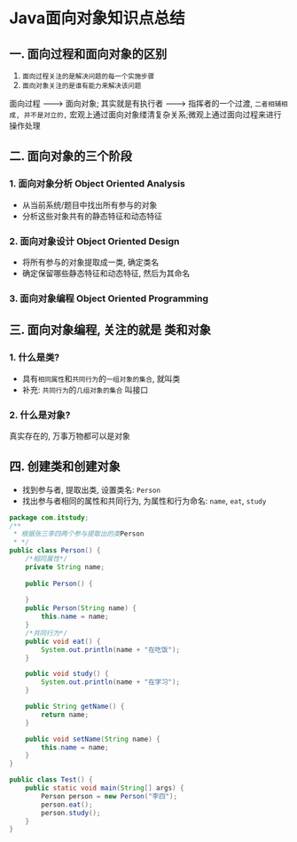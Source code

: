 # Java面向对象知识点总结
## 一. 面向过程和面向对象的区别
1. `面向过程关注的是解决问题的每一个实施步骤`
2. `面向对象关注的是谁有能力来解决该问题`

面向过程 ---> 面向对象; 其实就是有执行者 ---> 指挥者的一个过渡,
`二者相辅相成, 并不是对立的,` 宏观上通过面向对象缕清复杂关系;微观上通过面向过程来进行操作处理

## 二. 面向对象的三个阶段
### 1. 面向对象分析 Object Oriented Analysis
- 从当前系统/题目中找出所有参与的对象
- 分析这些对象共有的静态特征和动态特征
### 2. 面向对象设计 Object Oriented Design
- 将所有参与的对象提取成一类, 确定类名
- 确定保留哪些静态特征和动态特征, 然后为其命名
### 3. 面向对象编程 Object Oriented Programming

## 三. 面向对象编程, 关注的就是 类和对象
### 1. 什么是类?
- 具有`相同属性`和`共同行为`的`一组对象的集合`, 就叫类
- 补充: `共同行为`的`几组对象的集合` 叫接口
### 2. 什么是对象?
真实存在的, 万事万物都可以是对象
## 四. 创建类和创建对象
- 找到参与者, 提取出类, 设置类名: `Person`
- 找出参与者相同的属性和共同行为, 为属性和行为命名: `name`, `eat`, `study`

```java
package com.itstudy;
/**
 * 根据张三李四两个参与提取出的类Person
 * */
public class Person() {
    /*相同属性*/
    private String name;
    
    public Person() {
        
    }
    public Person(String name) {
        this.name = name;
    }
    /*共同行为*/
    public void eat() {
        System.out.println(name + "在吃饭");
    }

    public void study() {
        System.out.println(name + "在学习");
    }

    public String getName() {
        return name;
    }

    public void setName(String name) {
        this.name = name;
    }
}

public class Test() {
    public static void main(String[] args) {
        Person person = new Person("李四");
        person.eat();
        person.study();
    }
}

```
